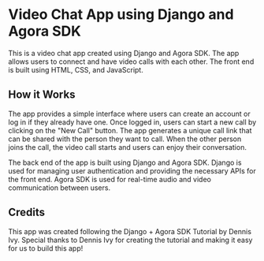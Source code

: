# Video Chat App using Django and Agora SDK
This is a video chat app created using Django and Agora SDK. The app allows users to connect and have video calls with each other. The front end is built using HTML, CSS, and JavaScript.

## How it Works
The app provides a simple interface where users can create an account or log in if they already have one. Once logged in, users can start a new call by clicking on the "New Call" button. The app generates a unique call link that can be shared with the person they want to call. When the other person joins the call, the video call starts and users can enjoy their conversation.

The back end of the app is built using Django and Agora SDK. Django is used for managing user authentication and providing the necessary APIs for the front end. Agora SDK is used for real-time audio and video communication between users.

## Credits
This app was created following the Django + Agora SDK Tutorial by Dennis Ivy. Special thanks to Dennis Ivy for creating the tutorial and making it easy for us to build this app!
